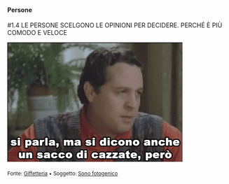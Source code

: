 #### Persone

<span class="tesi">#1.4 LE PERSONE SCELGONO LE OPINIONI PER DECIDERE. PERCHÉ È PIÙ COMODO E VELOCE</span>

![Pozzetto sono fotogenico](../assets/images/gif84.gif ':size=450x100%')

<small> Fonte: [Giffetteria](http://giffetteria.it/gif/sono-fotogenico/) • Soggetto: [Sono fotogenico](https://it.wikipedia.org/wiki/Sono_fotogenico)</small>
